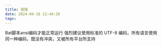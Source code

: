 ```yaml
---
title: 易错
date: 2024-04-16 22:44:26
tags:
---
```


Bat脚本ansi编码才能正常运行
强烈建议使用标准的 UTF-8 编码，所有语言使用同一种编码，既没有冲突，又被所有平台所支持
